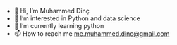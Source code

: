 - 👋 Hi, I’m Muhammed Dinç
- 👀 I’m interested in Python and data science
- 🌱 I’m currently learning python
- 📫 How to reach me me.muhammed.dinc@gmail.com

<!---
ignoranceisblis/ignoranceisblis is a ✨ special ✨ repository because its `README.md` (this file) appears on your GitHub profile.
You can click the Preview link to take a look at your changes.
--->
